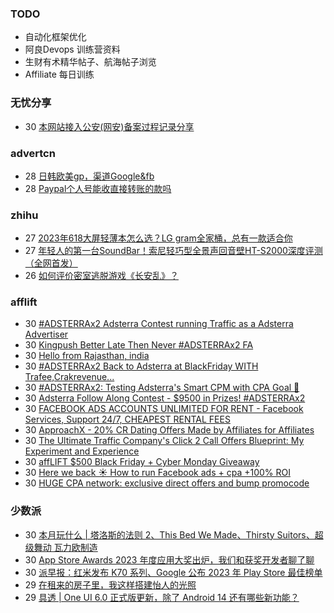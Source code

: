 ### TODO
-  自动化框架优化
-  阿良Devops 训练营资料
-  生财有术精华帖子、航海帖子浏览
-  Affiliate 每日训练

### 无忧分享
<!-- ruyo:START -->
-  30 [本网站接入公安&lpar;网安&rpar;备案过程记录分享](https://51.ruyo.net/18549.html)<!-- ruyo:END -->

### advertcn
<!-- advertcn:START -->
-  28 [日韩欧美gp，渠道Google&amp;fb](https://www.advertcn.com/forum.php?mod=viewthread&tid=113103)
-  28 [Paypal个人号能收直接转账的款吗](https://www.advertcn.com/forum.php?mod=viewthread&tid=113102)<!-- advertcn:END -->

### zhihu
<!-- zhihu:START -->
-  27 [2023年618大屏轻薄本怎么选？LG gram全家桶，总有一款适合你](http://zhuanlan.zhihu.com/p/632641888?utm_campaign=rss&utm_medium=rss&utm_source=rss&utm_content=title)
-  27 [年轻人的第一台SoundBar！索尼轻巧型全景声回音壁HT-S2000深度评测（全网首发）](http://zhuanlan.zhihu.com/p/630990296?utm_campaign=rss&utm_medium=rss&utm_source=rss&utm_content=title)
-  26 [如何评价密室逃脱游戏《长安乱》？](http://www.zhihu.com/question/563950552/answer/3045961312?utm_campaign=rss&utm_medium=rss&utm_source=rss&utm_content=title)<!-- zhihu:END -->

### afflift
<!-- afflift:START -->
-  30 [#ADSTERRAx2 Adsterra Contest running Traffic as a Adsterra Advertiser](https://afflift.com/f/threads/adsterrax2-adsterra-contest-running-traffic-as-a-adsterra-advertiser.12135/)
-  30 [Kingpush Better Late Then Never #ADSTERRAx2 FA](https://afflift.com/f/threads/kingpush-better-late-then-never-adsterrax2-fa.12150/)
-  30 [Hello from Rajasthan, india](https://afflift.com/f/threads/hello-from-rajasthan-india.12108/)
-  30 [#ADSTERRAx2 Back to Adsterra at BlackFriday WITH Trafee,Crakrevenue...](https://afflift.com/f/threads/adsterrax2-back-to-adsterra-at-blackfriday-with-trafee-crakrevenue.12115/)
-  30 [#ADSTERRAx2: Testing Adsterra&#39;s Smart CPM with CPA Goal 🚀](https://afflift.com/f/threads/adsterrax2-testing-adsterras-smart-cpm-with-cpa-goal-%F0%9F%9A%80.12059/)
-  30 [Adsterra Follow Along Contest - $9500 in Prizes! #ADSTERRAx2](https://afflift.com/f/threads/adsterra-follow-along-contest-9500-in-prizes-adsterrax2.11948/)
-  30 [FACEBOOK ADS ACCOUNTS UNLIMITED FOR RENT - Facebook Services, Support 24/7, CHEAPEST RENTAL FEES](https://afflift.com/f/threads/facebook-ads-accounts-unlimited-for-rent-facebook-services-support-24-7-cheapest-rental-fees.12149/)
-  30 [ApproachX - 20% CR Dating Offers Made by Affiliates for Affiliates](https://afflift.com/f/threads/approachx-20-cr-dating-offers-made-by-affiliates-for-affiliates.9381/)
-  30 [The Ultimate Traffic Company&#39;s Click 2 Call Offers Blueprint: My Experiment and Experience](https://afflift.com/f/threads/the-ultimate-traffic-companys-click-2-call-offers-blueprint-my-experiment-and-experience.11745/)
-  30 [affLIFT $500 Black Friday + Cyber Monday Giveaway](https://afflift.com/f/threads/afflift-500-black-friday-cyber-monday-giveaway.12105/)
-  30 [Here we back ☀️ How to run Facebook ads + cpa +100% ROI](https://afflift.com/f/threads/here-we-back-%E2%98%80%EF%B8%8F-how-to-run-facebook-ads-cpa-100-roi.12146/)
-  30 [HUGE CPA network: exclusive direct offers and bump promocode](https://afflift.com/f/threads/huge-cpa-network-exclusive-direct-offers-and-bump-promocode.11077/)<!-- afflift:END -->

### 少数派
<!-- sspai:START -->
-  30 [本月玩什么 | 塔洛斯的法则 2、This Bed We Made、Thirsty Suitors、超级舞动 瓦力欧制造](https://sspai.com/post/84726)
-  30 [App Store Awards 2023 年度应用大奖出炉，我们和获奖开发者聊了聊](https://sspai.com/post/84738)
-  30 [派早报：红米发布 K70 系列、Google 公布 2023 年 Play Store 最佳榜单](https://sspai.com/post/84727)
-  29 [在租来的房子里，我这样搭建怡人的光照](https://sspai.com/prime/story/lighting-design-for-rented-properties)
-  29 [具透 | One UI 6.0 正式版更新，除了 Android 14 还有哪些新功能？](https://sspai.com/post/84715)<!-- sspai:END -->
